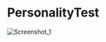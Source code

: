 # PersonalityTest
![Screenshot_1](https://user-images.githubusercontent.com/96259420/225269667-eae2220f-d7ce-4379-a9a0-f21a26a7bf06.png)
